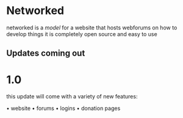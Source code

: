 # Networked

networked is a *model* for a website that hosts webforums on how to develop things it is completely open source and easy to use

## Updates coming out

# 1.0

this update will come with a variety of new features:

•	website
•	forums
•	logins
•	donation pages